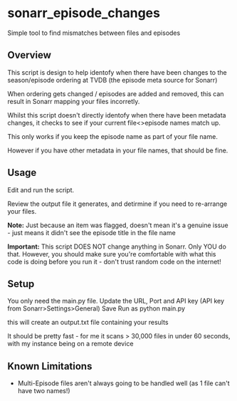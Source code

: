 # sonarr_episode_changes
Simple tool to find mismatches between files and episodes

## Overview
This script is design to help identofy when there have been changes to the season/episode ordering at TVDB (the episode meta source for Sonarr)

When ordering gets changed / episodes are added and removed, this can result in Sonarr mapping your files incorretly.

Whilst this script doesn't directly identofy when there have been metadata changes, it checks to see if your current file<>episode names match up.

This only works if you keep the episode name as part of your file name.

However if you have other metadata in your file names, that should be fine.

## Usage
Edit and run the script.

Review the output file it generates, and detirmine if you need to re-arrange your files.

**Note:**
Just because an item was flagged, doesn't mean it's a genuine issue - just means it didn't see the episode title in the file name

**Important:**
This script DOES NOT change anything in Sonarr. Only YOU do that. However, you should make sure you're comfortable with what this code is doing before you run it - don't trust random code on the internet!


## Setup
You only need the main.py file.
Update the URL, Port and API key (API key from Sonarr>Settings>General)
Save
Run as python main.py

this will create an output.txt file containing your results

It should be pretty fast - for me it scans > 30,000 files in under 60 seconds, with my instance being on a remote device

## Known Limitations

- Multi-Episode files aren't always going to be handled well (as 1 file can't have two names!)